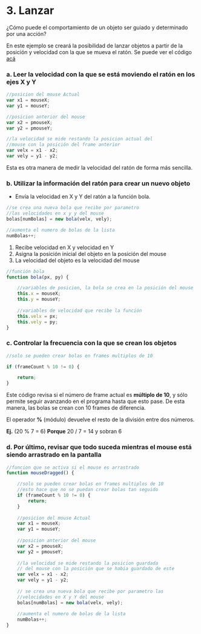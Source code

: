 # 3. Lanzar

  
¿Cómo puede el comportamiento de un objeto ser guiado y determinado por una acción?

En este ejemplo se creará la posibilidad de lanzar objetos a partir de la posición y velocidad con la que se mueva el ratón. Se puede ver el código [acá](http://alpha.editor.p5js.org/laurajunco/sketches/Skjpy50AW)

### a.  Leer la velocidad con la que se está moviendo el ratón en los ejes X y Y

```javascript
//posicion del mouse Actual
var x1 = mouseX;
var y1 = mouseY;

//posicion anterior del mouse
var x2 = pmouseX;
var y2 = pmouseY;

//la velocidad se mide restando la posicion actual del
//mouse con la posición del frame anterior
var velx = x1 - x2;
var vely = y1 - y2;
```

Esta es otra manera de medir la velocidad del ratón de forma más sencilla.

### **b. Utilizar la información del ratón para crear un nuevo objeto**

* Envía la velocidad en X y Y del ratón a la función bola.

```javascript
//se crea una nueva bola que recibe por parametro 
//las velocidades en x y y del mouse
bolas[numBolas] = new bola(velx, vely); 

//aumenta el numero de bolas de la lista
numBolas++;
```

1. Recibe velocidad en X y velocidad en Y
2. Asigna la posición inicial del objeto en la posición del mouse
3. La velocidad del objeto es la velocidad del mouse

```javascript
//función bola
function bola(px, py) {

    //variables de posicion, la bola se crea en la posición del mouse
    this.x = mouseX;
    this.y = mouseY;
    
    //variables de velocidad que recibe la función
    this.velx = px;
    this.vely = py;
}
```

### **c. Controlar la frecuencia con la que se crean los objetos**

```javascript
//solo se pueden crear bolas en frames multiplos de 10

if (frameCount % 10 != 0) {

    return;
}
```

  
Este código revisa si el número de frame actual es **múltiplo de 10**, y sólo permite seguir avanzando en el programa hasta que esto pase. De esta manera, las bolas se crean con 10 frames de diferencia.

El operador **%** \(módulo\) devuelve el resto de la división entre dos números.

**Ej.** \(20 % 7 = 6\)  **Porque**  20 / 7 = 14 y sobran 6

### **d.**  Por último, revisar que todo suceda mientras el mouse está siendo arrastrado en la pantalla

```javascript
//funcion que se activa si el mouse es arrastrado
function mouseDragged() {

    //solo se pueden crear bolas en frames multiplos de 10
    //esto hace que no se puedan crear bolas tan seguido
    if (frameCount % 10 != 0) {
        return;
    }
    
    //posicion del mouse Actual
    var x1 = mouseX;
    var y1 = mouseY;
    
    //posicion anterior del mouse
    var x2 = pmouseX;
    var y2 = pmouseY;
    
    //la velocidad se mide restando la posicion guardada 
    // del mouse con la posición que se habia guardado de este
    var velx = x1 - x2;
    var vely = y1 - y2;
    
    // se crea una nueva bola que recibe por parametro las  
    //velocidades en X y Y del mouse
    bolas[numBolas] = new bola(velx, vely);
    
    //aumenta el numero de bolas de la lista
    numBolas++;
}
```

